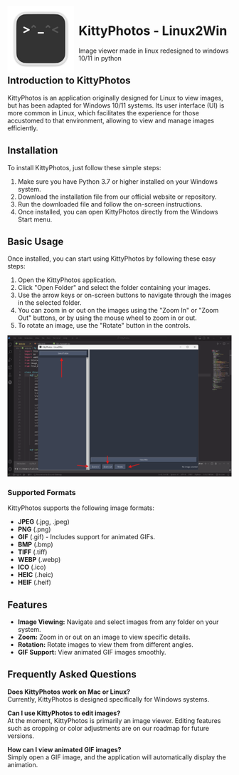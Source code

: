 <img width="150" height="150" align="left" style="float: left; margin: 0 10px 0 0;" alt="CrosshairUp logo" src="https://github.com/KittyLinux2Win/KittyPhotos/blob/main/icon/kitty.app.png?raw=true">

# KittyPhotos - Linux2Win

Image viewer made in linux redesigned to windows 10/11 in python

## Introduction to KittyPhotos

KittyPhotos is an application originally designed for Linux to view images, but has been adapted for Windows 10/11 systems. Its user interface (UI) is more common in Linux, which facilitates the experience for those accustomed to that environment, allowing to view and manage images efficiently.

## Installation

To install KittyPhotos, just follow these simple steps:

1. Make sure you have Python 3.7 or higher installed on your Windows system.
2. Download the installation file from our official website or repository.
3. Run the downloaded file and follow the on-screen instructions.
4. Once installed, you can open KittyPhotos directly from the Windows Start menu.

## Basic Usage

Once installed, you can start using KittyPhotos by following these easy steps:

1. Open the KittyPhotos application.
2. Click "Open Folder" and select the folder containing your images.
3. Use the arrow keys or on-screen buttons to navigate through the images in the selected folder.
4. You can zoom in or out on the images using the "Zoom In" or "Zoom Out" buttons, or by using the mouse wheel to zoom in or out.
5. To rotate an image, use the "Rotate" button in the controls.

![KittyPhotos usage](https://github.com/KittyLinux2Win/KittyPhotos/blob/main/icon/KittyPhotos-Wiki-usage.png?raw=true)

### Supported Formats

KittyPhotos supports the following image formats:

- **JPEG** (.jpg, .jpeg)
- **PNG** (.png)
- **GIF** (.gif) - Includes support for animated GIFs.
- **BMP** (.bmp)
- **TIFF** (.tiff)
- **WEBP** (.webp)
- **ICO** (.ico)
- **HEIC** (.heic)
- **HEIF** (.heif)

## Features

- **Image Viewing:** Navigate and select images from any folder on your system.
- **Zoom:** Zoom in or out on an image to view specific details.
- **Rotation:** Rotate images to view them from different angles.
- **GIF Support:** View animated GIF images smoothly.

## Frequently Asked Questions

**Does KittyPhotos work on Mac or Linux?**  
Currently, KittyPhotos is designed specifically for Windows systems.

**Can I use KittyPhotos to edit images?**  
At the moment, KittyPhotos is primarily an image viewer. Editing features such as cropping or color adjustments are on our roadmap for future versions.

**How can I view animated GIF images?**  
Simply open a GIF image, and the application will automatically display the animation.

